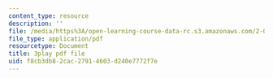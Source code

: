 ```yaml
---
content_type: resource
description: ''
file: /media/https%3A/open-learning-course-data-rc.s3.amazonaws.com/2-003sc-engineering-dynamics-fall-2011/f8cb3db82cac27914603d240e7772f7e_1xJJu5p3dD0.pdf
file_type: application/pdf
resourcetype: Document
title: 3play pdf file
uid: f8cb3db8-2cac-2791-4603-d240e7772f7e
---
```

